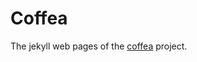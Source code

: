 Coffea
======

<p>
The jekyll web pages of the <a href="https://github.com/bdulac/coffea">coffea</a> project. 
</p>